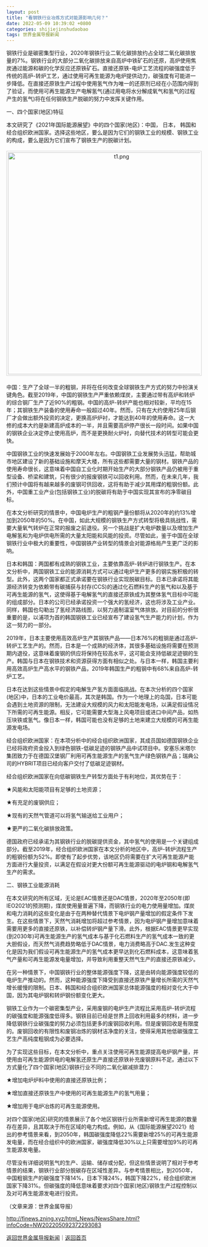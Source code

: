 ```yaml
---
layout: post
title: "看钢铁行业冶炼方式对能源影响几何？"
date: 2022-05-09 10:39:02 +0800
categories: shijiejinshudaobao
tags: 世界金属导报新闻
---
```

<p>钢铁行业是碳密集型行业，2020年钢铁行业二氧化碳排放约占全球二氧化碳排放量的7%。钢铁行业的大部分二氧化碳排放来自高炉中铁矿石的还原，高炉使用焦炭通过能源和碳的化学反应还原铁矿石。直接还原铁-电炉工艺流程的碳强度低于传统的高炉-转炉工艺，通过使用可再生能源为电炉提供动力，碳强度有可能进一步降低。在直接还原铁生产过程中使用氢气作为唯一的还原剂已经在小范围内得到了验证，而使用可再生能源生产电解氢气(通过用电将水分解成氧气和氢气的过程产生的氢气)将在任何钢铁生产脱碳的努力中发挥关键作用。</p>
 <p>一、四个国家(地区)特征</p>
 <p>本文研究了《2021年国际能源展望》中的四个国家(地区)：中国， 日本， 韩国和经合组织欧洲国家。选择这些地区，要么是因为它们的钢铁工业的规模、钢铁工业的构成，要么是因为它们宣布了钢铁生产的脱碳计划。</p>
 <center><img src="https://dfscdn.dfcfw.com/download/D24615284614874636493_w656h216.jpg" alt="t1.png" width="580" emheight="190" title="1652015212622098219.png" style="border:#d1d1d1 1px solid;padding:3px;margin:5px 0;" /></center><p>中国：生产了全球一半的粗钢，并将在任何改变全球钢铁生产方式的努力中扮演关键角色。截至2019年，中国的钢铁生产严重依赖煤炭，主要通过带有高炉和转炉的综合钢厂生产了近90%的粗钢。中国的高炉-转炉产能也相对较新，平均在15年；其钢铁生产装备的使用寿命一般超过40年。然而，只有在大约使用25年后钢厂才会做出额外投资的决定，更换高炉炉衬，才能达到40年的使用寿命。这一大修的成本大约是新建高炉成本的一半，并且需要高炉停产很长一段时间。如果中国的钢铁企业决定停止使用高炉，而不是更换耐火炉衬，向替代技术的转型可能会更快。</p>
 <p>中国钢铁工业的快速发展始于2000年左右。中国钢铁工业发展势头迅猛，帮助城市地区建设了新的基础设施和摩天大楼，所有这些都需要大量的钢材。钢铁产品的使用寿命很长，这意味着中国自工业化时期开始生产的大部分钢铁产品仍被用于重型设备、桥梁和建筑，只有很少的报废钢铁可以回收利用。然而，在未来几年，我们预计中国将有越来越多的废钢可供回收，这将有助于减少其用煤的粗钢份额。此外，中国重工业产业(包括钢铁工业)的脱碳将有助于中国实现其宣布的净零碳目标。</p>
 <p>在本文分析研究的情景中，中国电炉生产的粗钢产量份额将从2020年的约13%增加到2050年的50%。在中国，如此大规模的钢铁生产方式转型将极具挑战性，需要大量氧气转炉在正常的报废之前退役。另一个挑战是扩大电炉数量以及增加生产电解氢和为电炉供电所需的大量太阳能和风能的投资。尽管如此，鉴于中国在全球钢铁行业中极大的重要性，中国钢铁产业转型的情景会对能源格局产生更广泛的影响。</p>
 <p>日本和韩国：两国都有成熟的钢铁工业，主要依靠高炉-转炉进行钢铁生产。在本文分析中，两国钢铁工业的能源消耗方式可以通过电炉生产更多的钢实施积极的转型。此外，这两个国家都正式承诺要在钢铁行业实现脱碳目标。日本已承诺将其能源经济转变为依赖带有碳捕获与封存(CCS)的通过化石燃料生产的氢气和以及基于可再生能源的氢气，这使得基于电解氢气的直接还原铁成为其整体氢气目标中可能的组成部分。日本的公司已经承诺投资一个强大的氢经济，这也将涉及工业产业。同样，韩国也勾勒出了氢经济路线图，以努力遏制温室气体排放。对目前的分析很重要的是，以浦项为首的韩国钢铁工业已经宣布了建设氢气生产能力的计划，作为这一努力的一部分。</p>
 <p>2019年，日本主要使用高效高炉生产其钢铁产品——日本76%的粗钢是通过高炉-转炉工艺生产的。然而，日本是一个成熟的经济体，其很多基础设施将需要在预测期内退役，这意味着废钢的供应将保持在较高水平，这可能会支持低碳足迹钢的生产。韩国与日本在钢铁技术和资源获得方面有相似之处。与日本一样，韩国主要利用高效高炉生产高水平的钢铁产品，2019年韩国生产的粗钢中有68%来自高炉-转炉工艺。</p>
 <p>日本在达到这些情景中假定的电解生产氢方面面临挑战。在本次分析的四个国家(地区)中，日本的工业电价最高，其次是韩国。作为一个地理上的岛国，日本可能会遇到土地资源的限制，无法建设大规模的风力和太阳能发电场，以满足假设情况下所需的可再生能源。相反，它可能需要大型海上风电项目或进口中间产品，如热压块铁或氢气。像日本一样，韩国可能也没有足够的土地来建立大规模的可再生能源发电场。</p>
 <p>经合组织欧洲国家：在本项分析中的经合组织欧洲国家，其成员国如德国钢铁企业已经将政府资金投入到绿色钢铁-低碳足迹的钢铁产品中试项目中。安塞乐米塔尔集团致力于在德国汉堡钢厂利用可再生能源生产的氢气生产绿色钢铁产品；瑞典公司的HYBRIT项目已经向客户交付了低碳足迹钢材。</p>
 <p>经合组织欧洲国家在向低碳钢铁生产转型方面处于有利地位，其优势在于：</p>
 <p>★风能和太阳能项目有足够的土地资源；</p>
 <p>★有充足的废钢供应；</p>
 <p>★现有的天然气管道可以将氢气输送给工业用户；</p>
 <p>★更严的二氧化碳排放政策。</p>
 <p>德国政府已经承诺为其钢铁行业的脱碳提供资金，其中氢气的使用是一个关键组成部分。截至2019年，经合组织欧洲国家在本文分析的地区中，高炉-转炉流程生产的粗钢份额为52%。即使有了起步优势，该地区仍将需要在扩大可再生能源产能方面进行大量投资，以满足在假设对更大份额可再生能源驱动的电炉钢和电解氢气生产的需求。</p>
 <p>二、钢铁工业能源消耗</p>
 <p>在本文研究的所有区域，无论是EAC情景还是DAC情景，2020年至2050年(即IEO2021的预测期)，煤炭使用量普遍下降，而钢铁行业的电力使用量增加。煤炭和电力消耗的这些变化是由于在两种替代情景下电炉钢产量增加的假定条件下发生。在这些情景下，天然气消耗增加将超过参考情景，因为电炉钢产量增加意味着需要用更多的直接还原铁，以补偿转炉钢产量下滑。此外，根据EAC情景更早实现 (到2030年)可再生能源生产的氢气成本与基于化石燃料生产的氢气成本一致的更大胆假设，而天然气消费趋势略低于DAC情景，电力消费略高于DAC.发生这种变化是因为我们假设可再生能源生产的氢气成本更早达到化石燃料成本，这意味着氢气产量和可再生能源发电量增加，并导致利用重整天然气生产的直接还原铁减少。 </p>
 <p>在另一种情景下，中国钢铁行业的整体能源强度下降，这是由转向能源强度较低的电炉生产推动的。然而，这种能源强度下降受到直接还原铁产量增长所需的天然气增长缓慢的限制。日本、韩国和经合组织欧洲国家总体能源强度的相对变化大于中国，因为其电炉钢和转炉钢份额变化更大。</p>
 <p>钢铁工业作为一个碳密集型产业，采用废钢的电炉生产流程比采用高炉-转炉流程的碳强度和能源强度低得多。钢铁目前已经是世界上回收利用最多的材料，进一步降低钢铁行业碳强度的努力必须包括更多的废钢回收利用。但是废钢回收是有限度的。废钢回收的有限性和废钢冶炼的钢材洁净度的关注，使得采用其他低碳强度工艺生产高纯度粗钢成为必要选择。</p>
 <p>为了实现这些目标，在本文分析中，重点关注使用可再生能源提高电炉钢产量，并使用由可再生能源供电的电解氢还原生产直接还原铁补充废钢原料不足。通过以下方式量化了四个国家(地区)钢铁行业不同的二氧化碳减排潜力：</p>
 <p>★增加电炉炉料中使用的直接还原铁比例；</p>
 <p>★增加直接还原铁生产中使用的可再生能源生产的氢气用量；</p>
 <p>★增加用于电炉冶炼的可再生能源使用。</p>
 <p>对四个国家(地区)研究的情景展示了各个地区钢铁行业所需新增可再生能源的数量存在差异，且其取决于所在区域的电力构成。例如，从《国际能源展望2021》给出的参考情景来看，到2050年，韩国碳强度降低22%需要新增25%的可再生能源发电量，而在经合组织中的欧洲国家，碳强度降低30%以上只需要增加9%的可再生能源发电量。</p>
 <p>尽管没有详细说明氢气的生产、运输、储存或分配，但这些情景说明了相对于参考情景的结果，钢铁行业部分脱碳存在区域性差异。与参考情景相比，到2050年，中国粗钢生产的碳强度下降14%，日本下降24%，韩国下降22%，经合组织欧洲国家下降31%。但碳强度的降低意味着要求对四个国家(地区)钢铁生产过程控制以及对可再生能源发电进行投资。 </p><p class="em_media">（文章来源：世界金属导报）</p>

<http://finews.zning.xyz/html_News/NewsShare.html?infoCode=NW202205092372293083>

[返回世界金属导报新闻](//finews.withounder.com/category/shijiejinshudaobao.html)｜[返回首页](//finews.withounder.com/)